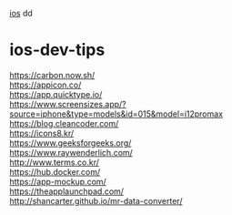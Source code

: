 [ios](#ios-dev-tips)
dd
# ios-dev-tips
https://carbon.now.sh/ <br>
https://appicon.co/ <br>
https://app.quicktype.io/ <br>
https://www.screensizes.app/?source=iphone&type=models&id=015&model=i12promax <br>
https://blog.cleancoder.com/ <br>
https://icons8.kr/ <br>
https://www.geeksforgeeks.org/ <br>
https://www.raywenderlich.com/ <br>
http://www.terms.co.kr/ <br>
https://hub.docker.com/ <br>
https://app-mockup.com/ <br>
https://theapplaunchpad.com/ <br>
http://shancarter.github.io/mr-data-converter/ <br>
